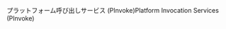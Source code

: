 <span data-ttu-id="7e855-101">プラットフォーム呼び出しサービス (PInvoke)</span><span class="sxs-lookup"><span data-stu-id="7e855-101">Platform Invocation Services (PInvoke)</span></span>